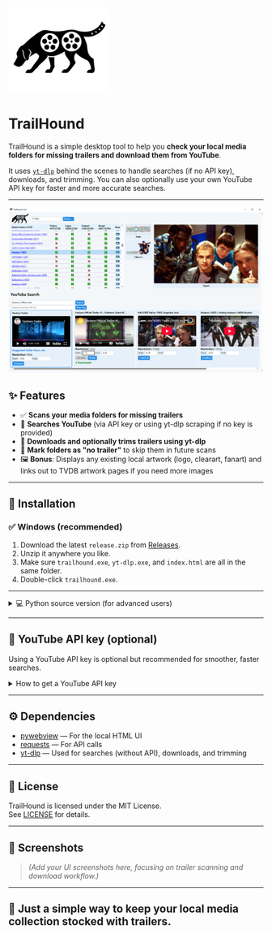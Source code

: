 <p align="left">
  <img src="th.png" alt="TrailHound Logo" width="200">
</p>

#    TrailHound

TrailHound is a simple desktop tool to help you **check your local media folders for missing trailers and download them from YouTube**.

It uses [`yt-dlp`](https://github.com/yt-dlp/yt-dlp) behind the scenes to handle searches (if no API key), downloads, and trimming. You can also optionally use your own YouTube API key for faster and more accurate searches.

---

![Screenshot](screenshots/1.PNG)

## ✨ Features

- ✅ **Scans your media folders for missing trailers**
- 🔎 **Searches YouTube** (via API key or using yt-dlp scraping if no key is provided)
- 🎥 **Downloads and optionally trims trailers using yt-dlp**
- 🚫 **Mark folders as "no trailer"** to skip them in future scans
- 🖼️ **Bonus**: Displays any existing local artwork (logo, clearart, fanart) and links out to TVDB artwork pages if you need more images

---

## 🚀 Installation

### ✅ Windows (recommended)

1. Download the latest `release.zip` from [Releases](../../releases).
2. Unzip it anywhere you like.
3. Make sure `trailhound.exe`, `yt-dlp.exe`, and `index.html` are all in the same folder.
4. Double-click `trailhound.exe`.

---

<details>
<summary>💻 Python source version (for advanced users)</summary>

### Requirements

- Python 3.9 or newer
- [`yt-dlp`](https://github.com/yt-dlp/yt-dlp) installed and on your PATH

### Install Python dependencies

```
pip install -r requirements.txt
```

### Install yt-dlp

```
pip install -U yt-dlp
```

### Run

```
python trailhound.py
```

</details>

---

## 🔑 YouTube API key (optional)

Using a YouTube API key is optional but recommended for smoother, faster searches.

<details>
<summary>How to get a YouTube API key</summary>

1. Go to [Google Cloud Console](https://console.cloud.google.com/).
2. Create or select a project.
3. Enable **YouTube Data API v3**.
4. Create credentials → API key.
5. Copy your key, paste it into TrailHound using the "Save API Key" button. It will auto-fill the next time you open the program.

</details>

---

## ⚙️ Dependencies

- [pywebview](https://pywebview.flowrl.com/) — For the local HTML UI
- [requests](https://docs.python-requests.org/en/master/) — For API calls
- [yt-dlp](https://github.com/yt-dlp/yt-dlp) — Used for searches (without API), downloads, and trimming

---

## 📝 License

TrailHound is licensed under the MIT License.  
See [LICENSE](./LICENSE) for details.

---

## 🌟 Screenshots

> _(Add your UI screenshots here, focusing on trailer scanning and download workflow.)_

---

## 🎥 Just a simple way to keep your local media collection stocked with trailers.
